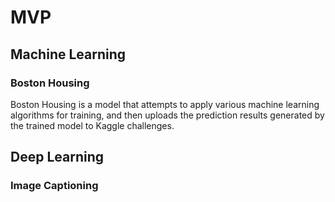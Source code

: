 # MVP
## Machine Learning
### Boston Housing
Boston Housing is a model that attempts to apply various machine learning algorithms for training, and then uploads the prediction results generated by the trained model to Kaggle challenges.
## Deep Learning
### Image Captioning
